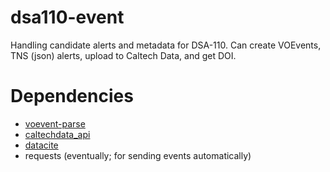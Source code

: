 # dsa110-event

Handling candidate alerts and metadata for DSA-110. Can create VOEvents, TNS (json) alerts, upload to Caltech Data, and get DOI.

# Dependencies

- [voevent-parse](https://github.com/caseyjlaw/voevent-parse)
- [caltechdata_api](https://github.com/caltechlibrary/caltechdata_api)
- [datacite](https://github.com/inveniosoftware/datacite)
- requests (eventually; for sending events automatically)